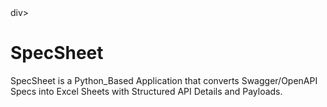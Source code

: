 <div alig="center">
  <img src="" />
</div>div>

# SpecSheet
SpecSheet is a Python_Based Application that converts Swagger/OpenAPI Specs into Excel Sheets with Structured API Details and Payloads.
